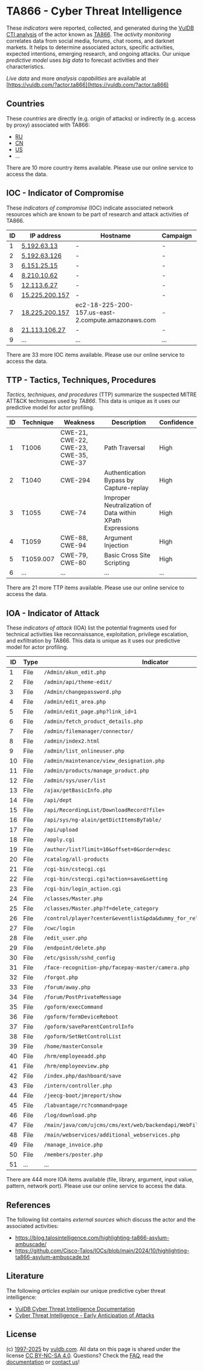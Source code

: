 # TA866 - Cyber Threat Intelligence

These _indicators_ were reported, collected, and generated during the [VulDB CTI analysis](https://vuldb.com/?kb.cti) of the actor known as [TA866](https://vuldb.com/?actor.ta866). The _activity monitoring_ correlates data from social media, forums, chat rooms, and darknet markets. It helps to determine associated actors, specific activities, expected intentions, emerging research, and ongoing attacks. Our unique _predictive model_ uses _big data_ to forecast activities and their characteristics.

_Live data_ and more _analysis capabilities_ are available at [https://vuldb.com/?actor.ta866](https://vuldb.com/?actor.ta866)

## Countries

These _countries_ are directly (e.g. origin of attacks) or indirectly (e.g. access by proxy) associated with TA866:

* [RU](https://vuldb.com/?country.ru)
* [CN](https://vuldb.com/?country.cn)
* [US](https://vuldb.com/?country.us)
* ...

There are 10 more country items available. Please use our online service to access the data.

## IOC - Indicator of Compromise

These _indicators of compromise_ (IOC) indicate associated network resources which are known to be part of research and attack activities of TA866.

ID | IP address | Hostname | Campaign | Confidence
-- | ---------- | -------- | -------- | ----------
1 | [5.192.63.13](https://vuldb.com/?ip.5.192.63.13) | - | - | High
2 | [5.192.63.126](https://vuldb.com/?ip.5.192.63.126) | - | - | High
3 | [6.151.25.15](https://vuldb.com/?ip.6.151.25.15) | - | - | High
4 | [8.210.10.62](https://vuldb.com/?ip.8.210.10.62) | - | - | High
5 | [12.113.6.27](https://vuldb.com/?ip.12.113.6.27) | - | - | High
6 | [15.225.200.157](https://vuldb.com/?ip.15.225.200.157) | - | - | High
7 | [18.225.200.157](https://vuldb.com/?ip.18.225.200.157) | ec2-18-225-200-157.us-east-2.compute.amazonaws.com | - | Medium
8 | [21.113.106.27](https://vuldb.com/?ip.21.113.106.27) | - | - | High
9 | ... | ... | ... | ...

There are 33 more IOC items available. Please use our online service to access the data.

## TTP - Tactics, Techniques, Procedures

_Tactics, techniques, and procedures_ (TTP) summarize the suspected MITRE ATT&CK techniques used by _TA866_. This data is unique as it uses our predictive model for actor profiling.

ID | Technique | Weakness | Description | Confidence
-- | --------- | -------- | ----------- | ----------
1 | T1006 | CWE-21, CWE-22, CWE-23, CWE-35, CWE-37 | Path Traversal | High
2 | T1040 | CWE-294 | Authentication Bypass by Capture-replay | High
3 | T1055 | CWE-74 | Improper Neutralization of Data within XPath Expressions | High
4 | T1059 | CWE-88, CWE-94 | Argument Injection | High
5 | T1059.007 | CWE-79, CWE-80 | Basic Cross Site Scripting | High
6 | ... | ... | ... | ...

There are 21 more TTP items available. Please use our online service to access the data.

## IOA - Indicator of Attack

These _indicators of attack_ (IOA) list the potential fragments used for technical activities like reconnaissance, exploitation, privilege escalation, and exfiltration by TA866. This data is unique as it uses our predictive model for actor profiling.

ID | Type | Indicator | Confidence
-- | ---- | --------- | ----------
1 | File | `/Admin/akun_edit.php` | High
2 | File | `/admin/api/theme-edit/` | High
3 | File | `/Admin/changepassword.php` | High
4 | File | `/admin/edit_area.php` | High
5 | File | `/admin/edit_page.php?link_id=1` | High
6 | File | `/admin/fetch_product_details.php` | High
7 | File | `/admin/filemanager/connector/` | High
8 | File | `/admin/index2.html` | High
9 | File | `/admin/list_onlineuser.php` | High
10 | File | `/admin/maintenance/view_designation.php` | High
11 | File | `/admin/products/manage_product.php` | High
12 | File | `/admin/sys/user/list` | High
13 | File | `/ajax/getBasicInfo.php` | High
14 | File | `/api/dept` | Medium
15 | File | `/api/RecordingList/DownloadRecord?file=` | High
16 | File | `/api/sys/ng-alain/getDictItemsByTable/` | High
17 | File | `/api/upload` | Medium
18 | File | `/apply.cgi` | Medium
19 | File | `/author/list?limit=10&offset=0&order=desc` | High
20 | File | `/catalog/all-products` | High
21 | File | `/cgi-bin/cstecgi.cgi` | High
22 | File | `/cgi-bin/cstecgi.cgi?action=save&setting` | High
23 | File | `/cgi-bin/login_action.cgi` | High
24 | File | `/classes/Master.php` | High
25 | File | `/classes/Master.php?f=delete_category` | High
26 | File | `/control/player?center&eventlist&pda&dummy_for_reload=1736177631&p_evt` | High
27 | File | `/cwc/login` | Medium
28 | File | `/edit_user.php` | High
29 | File | `/endpoint/delete.php` | High
30 | File | `/etc/gsissh/sshd_config` | High
31 | File | `/face-recognition-php/facepay-master/camera.php` | High
32 | File | `/forgot.php` | Medium
33 | File | `/forum/away.php` | High
34 | File | `/forum/PostPrivateMessage` | High
35 | File | `/goform/execCommand` | High
36 | File | `/goform/formDeviceReboot` | High
37 | File | `/goform/saveParentControlInfo` | High
38 | File | `/goform/SetNetControlList` | High
39 | File | `/home/masterConsole` | High
40 | File | `/hrm/employeeadd.php` | High
41 | File | `/hrm/employeeview.php` | High
42 | File | `/index.php/dashboard/save` | High
43 | File | `/intern/controller.php` | High
44 | File | `/jeecg-boot/jmreport/show` | High
45 | File | `/labvantage/rc?command=page` | High
46 | File | `/log/download.php` | High
47 | File | `/main/java/com/ujcms/cms/ext/web/backendapi/WebFileUploadController.java` | High
48 | File | `/main/webservices/additional_webservices.php` | High
49 | File | `/manage_invoice.php` | High
50 | File | `/members/poster.php` | High
51 | ... | ... | ...

There are 444 more IOA items available (file, library, argument, input value, pattern, network port). Please use our online service to access the data.

## References

The following list contains _external sources_ which discuss the actor and the associated activities:

* https://blog.talosintelligence.com/highlighting-ta866-asylum-ambuscade/
* https://github.com/Cisco-Talos/IOCs/blob/main/2024/10/highlighting-ta866-asylum-ambuscade.txt

## Literature

The following _articles_ explain our unique predictive cyber threat intelligence:

* [VulDB Cyber Threat Intelligence Documentation](https://vuldb.com/?kb.cti)
* [Cyber Threat Intelligence - Early Anticipation of Attacks](https://www.scip.ch/en/?labs.20201022)

## License

(c) [1997-2025](https://vuldb.com/?kb.changelog) by [vuldb.com](https://vuldb.com/?kb.about). All data on this page is shared under the license [CC BY-NC-SA 4.0](https://creativecommons.org/licenses/by-nc-sa/4.0/). Questions? Check the [FAQ](https://vuldb.com/?kb.faq), read the [documentation](https://vuldb.com/?kb) or [contact us](https://vuldb.com/?contact)!
